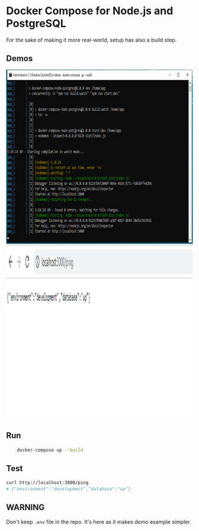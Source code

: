 # Docker Compose for Node.js and PostgreSQL

For the sake of making it more real-world, setup has also a build step.

## Demos

<img src="demos/screenshot1.png" alt="screenshot1" width="800px" height="470px" />
<img src="demos/screenshot2.png" alt="screenshot2" width="800px" height="470px" />

## Run

```sh
    docker-compose up --build
```

## Test

```sh
curl http://localhost:3000/ping
# {"environment":"development","database":"up"}
```

## WARNING

Don't keep `.env` file in the repo. It's here as it makes demo example simpler.
